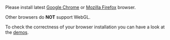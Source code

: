 Please install latest [Google Chrome](http://www.google.com/chrome) or [Mozilla Firefox](http://www.mozilla.org/firefox/) browser.

Other browsers do **NOT** support WebGL.

To check the correctness of your browser installation you can have a look at the [demos](http://gwtgl-examples.appspot.com/).